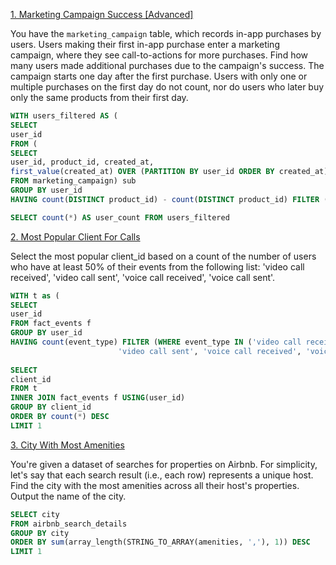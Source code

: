 [1. Marketing Campaign Success [Advanced]](https://platform.stratascratch.com/coding/514-marketing-campaign-success-advanced?code_type=1)

You have the `marketing_campaign` table, which records in-app purchases by users. Users making their first in-app purchase enter a marketing campaign, where they see call-to-actions for more purchases. Find how many users made additional purchases due to the campaign's success.
The campaign starts one day after the first purchase. Users with only one or multiple purchases on the first day do not count, nor do users who later buy only the same products from their first day.
```sql
WITH users_filtered AS (
SELECT 
user_id
FROM (
SELECT
user_id, product_id, created_at,
first_value(created_at) OVER (PARTITION BY user_id ORDER BY created_at) as first_purchase
FROM marketing_campaign) sub
GROUP BY user_id
HAVING count(DISTINCT product_id) - count(DISTINCT product_id) FILTER (WHERE created_at =  first_purchase) > 0)

SELECT count(*) AS user_count FROM users_filtered
```
[2. Most Popular Client For Calls](https://platform.stratascratch.com/coding/2029-the-most-popular-client_id-among-users-using-video-and-voice-calls?code_type=1)

Select the most popular client_id based on a count of the number of users who have at least 50% of their events from the following list: 'video call received', 'video call sent', 'voice call received', 'voice call sent'.

```sql
WITH t as (
SELECT
user_id
FROM fact_events f
GROUP BY user_id
HAVING count(event_type) FILTER (WHERE event_type IN ('video call received',
                        'video call sent', 'voice call received', 'voice call sent')) * 1.0 / count(event_type) >= 0.5)
                        
SELECT
client_id
FROM t
INNER JOIN fact_events f USING(user_id)
GROUP BY client_id
ORDER BY count(*) DESC
LIMIT 1
```
[3. City With Most Amenities](https://platform.stratascratch.com/coding/9633-city-with-most-amenities?code_type=1)

You're given a dataset of searches for properties on Airbnb. For simplicity, let's say that each search result (i.e., each row) represents a unique host. Find the city with the most amenities across all their host's properties. Output the name of the city.

```sql
SELECT city
FROM airbnb_search_details
GROUP BY city
ORDER BY sum(array_length(STRING_TO_ARRAY(amenities, ','), 1)) DESC
LIMIT 1
```
